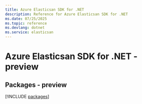 ```yaml
---
title: Azure Elasticsan SDK for .NET
description: Reference for Azure Elasticsan SDK for .NET
ms.date: 07/25/2025
ms.topic: reference
ms.devlang: dotnet
ms.service: elasticsan
---
```

# Azure Elasticsan SDK for .NET - preview
## Packages - preview
[!INCLUDE [packages](elasticsan-index.md)]